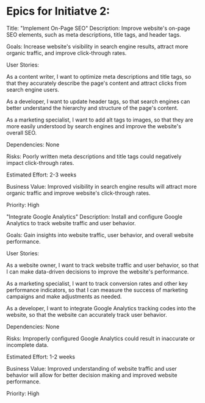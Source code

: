# Epics for Initiatve 2:
Title: "Implement On-Page SEO"
Description: Improve website's on-page SEO elements, such as meta descriptions, title tags, and header tags.

Goals: Increase website's visibility in search engine results, attract more organic traffic, and improve click-through rates.

User Stories:

As a content writer, I want to optimize meta descriptions and title tags, so that they accurately describe the page's content and attract clicks from search engine users.

As a developer, I want to update header tags, so that search engines can better understand the hierarchy and structure of the page's content.

As a marketing specialist, I want to add alt tags to images, so that they are more easily understood by search engines and improve the website's overall SEO.

Dependencies: None

Risks: Poorly written meta descriptions and title tags could negatively impact click-through rates.

Estimated Effort: 2-3 weeks

Business Value: Improved visibility in search engine results will attract more organic traffic and improve website's click-through rates.

Priority: High

"Integrate Google Analytics"
Description: Install and configure Google Analytics to track website traffic and user behavior.

Goals: Gain insights into website traffic, user behavior, and overall website performance.

User Stories:

As a website owner, I want to track website traffic and user behavior, so that I can make data-driven decisions to improve the website's performance.

As a marketing specialist, I want to track conversion rates and other key performance indicators, so that I can measure the success of marketing campaigns and make 
adjustments as needed.

As a developer, I want to integrate Google Analytics tracking codes into the website, so that the website can accurately track user behavior.

Dependencies: None

Risks: Improperly configured Google Analytics could result in inaccurate or incomplete data.

Estimated Effort: 1-2 weeks

Business Value: Improved understanding of website traffic and user behavior will allow for better decision making and improved website performance.

Priority: High